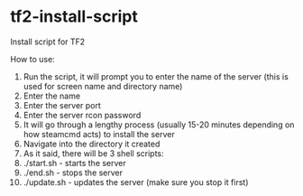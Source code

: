 tf2-install-script
==================

Install script for TF2


How to use:
1. Run the script, it will prompt you to enter the name of the server (this is used for screen name and directory name)
2. Enter the name
3. Enter the server port
4. Enter the server rcon password
5. It will go through a lengthy process (usually 15-20 minutes depending on how steamcmd acts) to install the server
6. Navigate into the directory it created
7. As it said, there will be 3 shell scripts:
  1. ./start.sh - starts the server
  2. ./end.sh - stops the server
  3. ./update.sh - updates the server (make sure you stop it first)
